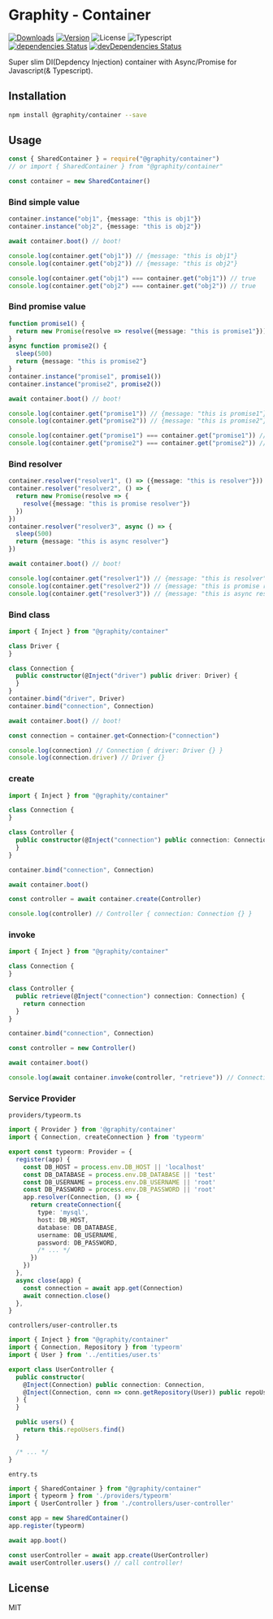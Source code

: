 # Graphity - Container

<a href="https://npmcharts.com/compare/@graphity/container?minimal=true"><img alt="Downloads" src="https://img.shields.io/npm/dt/@graphity/container.svg?style=flat-square" /></a>
<a href="https://www.npmjs.com/package/@graphity/container"><img alt="Version" src="https://img.shields.io/npm/v/@graphity/container.svg?style=flat-square" /></a>
<img alt="License" src="https://img.shields.io/npm/l/@graphity/container.svg?style=flat-square" />
<img alt="Typescript" src="https://img.shields.io/badge/language-Typescript-007acc.svg?style=flat-square" />
<br />
<a href="https://david-dm.org/wan2land/@graphity/container"><img alt="dependencies Status" src="https://img.shields.io/david/wan2land/@graphity/container.svg?style=flat-square" /></a>
<a href="https://david-dm.org/wan2land/@graphity/container?type=dev"><img alt="devDependencies Status" src="https://img.shields.io/david/dev/wan2land/@graphity/container.svg?style=flat-square" /></a>

Super slim DI(Depdency Injection) container with Async/Promise for Javascript(& Typescript).

## Installation

```bash
npm install @graphity/container --save
```

## Usage

```javascript
const { SharedContainer } = require("@graphity/container")
// or import { SharedContainer } from "@graphity/container"

const container = new SharedContainer()
```


### Bind simple value

```ts
container.instance("obj1", {message: "this is obj1"})
container.instance("obj2", {message: "this is obj2"})

await container.boot() // boot!

console.log(container.get("obj1")) // {message: "this is obj1"}
console.log(container.get("obj2")) // {message: "this is obj2"}

console.log(container.get("obj1") === container.get("obj1")) // true
console.log(container.get("obj2") === container.get("obj2")) // true
```

### Bind promise value

```ts
function promise1() {
  return new Promise(resolve => resolve({message: "this is promise1"}))
}
async function promise2() {
  sleep(500)
  return {message: "this is promise2"}
}
container.instance("promise1", promise1())
container.instance("promise2", promise2())

await container.boot() // boot!

console.log(container.get("promise1")) // {message: "this is promise1"}
console.log(container.get("promise2")) // {message: "this is promise2"}

console.log(container.get("promise1") === container.get("promise1")) // true
console.log(container.get("promise2") === container.get("promise2")) // true
```

### Bind resolver

```ts
container.resolver("resolver1", () => ({message: "this is resolver"}))
container.resolver("resolver2", () => {
  return new Promise(resolve => {
    resolve({message: "this is promise resolver"})
  })
})
container.resolver("resolver3", async () => {
  sleep(500)
  return {message: "this is async resolver"}
})

await container.boot() // boot!

console.log(container.get("resolver1")) // {message: "this is resolver"}
console.log(container.get("resolver2")) // {message: "this is promise resolver"}
console.log(container.get("resolver3")) // {message: "this is async resolver"}
```

### Bind class

```ts
import { Inject } from "@graphity/container"

class Driver {
}

class Connection {
  public constructor(@Inject("driver") public driver: Driver) {
  }
}
container.bind("driver", Driver)
container.bind("connection", Connection)

await container.boot() // boot!

const connection = container.get<Connection>("connection")

console.log(connection) // Connection { driver: Driver {} }
console.log(connection.driver) // Driver {}
```

### create

```ts
import { Inject } from "@graphity/container"

class Connection {
}

class Controller {
  public constructor(@Inject("connection") public connection: Connection) {
  }
}

container.bind("connection", Connection)

await container.boot()

const controller = await container.create(Controller)

console.log(controller) // Controller { connection: Connection {} }
```

### invoke

```ts
import { Inject } from "@graphity/container"

class Connection {
}

class Controller {
  public retrieve(@Inject("connection") connection: Connection) {
    return connection
  }
}

container.bind("connection", Connection)

const controller = new Controller()

await container.boot()

console.log(await container.invoke(controller, "retrieve")) // Connection { }
```

### Service Provider

`providers/typeorm.ts`

```ts
import { Provider } from '@graphity/container'
import { Connection, createConnection } from 'typeorm'

export const typeorm: Provider = {
  register(app) {
    const DB_HOST = process.env.DB_HOST || 'localhost'
    const DB_DATABASE = process.env.DB_DATABASE || 'test'
    const DB_USERNAME = process.env.DB_USERNAME || 'root'
    const DB_PASSWORD = process.env.DB_PASSWORD || 'root'
    app.resolver(Connection, () => {
      return createConnection({
        type: 'mysql',
        host: DB_HOST,
        database: DB_DATABASE,
        username: DB_USERNAME,
        password: DB_PASSWORD,
        /* ... */
      })
    })
  },
  async close(app) {
    const connection = await app.get(Connection)
    await connection.close()
  },
}
```

`controllers/user-controller.ts`

```ts
import { Inject } from "@graphity/container"
import { Connection, Repository } from 'typeorm'
import { User } from '../entities/user.ts'

export class UserController {
  public constructor(
    @Inject(Connection) public connection: Connection,
    @Inject(Connection, conn => conn.getRepository(User)) public repoUsers: Repository<User>,
  ) {
  }

  public users() {
    return this.repoUsers.find()
  }

  /* ... */
}
```

`entry.ts`

```ts
import { SharedContainer } from "@graphity/container"
import { typeorm } from './providers/typeorm'
import { UserController } from './controllers/user-controller'

const app = new SharedContainer()
app.register(typeorm)

await app.boot()

const userController = await app.create(UserController)
await userController.users() // call controller!

```

## License

MIT

